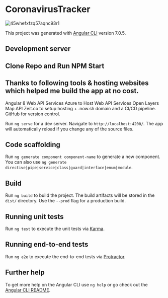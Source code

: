 # CoronavirusTracker

![45whefxfzq57aqnc93r1](https://res.cloudinary.com/practicaldev/image/fetch/s--mC367WFD--/c_imagga_scale,f_auto,fl_progressive,h_420,q_auto,w_1000/https://dev-to-uploads.s3.amazonaws.com/i/45whefxfzq57aqnc93r1.png)

This project was generated with [Angular CLI](https://github.com/angular/angular-cli) version 7.0.5.

## Development server

## Clone Repo and Run NPM Start

## Thanks to following tools & hosting websites which helped me build the app at no cost.

Angular 8
Web API Services
Azure to Host Web API Services
Open Layers Map API
Zeit.co to setup hosting + .now.sh domain and a CI/CD pipeline.
GitHub for version control.

Run `ng serve` for a dev server. Navigate to `http://localhost:4200/`. The app will automatically reload if you change any of the source files.

## Code scaffolding

Run `ng generate component component-name` to generate a new component. You can also use `ng generate directive|pipe|service|class|guard|interface|enum|module`.

## Build

Run `ng build` to build the project. The build artifacts will be stored in the `dist/` directory. Use the `--prod` flag for a production build.

## Running unit tests

Run `ng test` to execute the unit tests via [Karma](https://karma-runner.github.io).

## Running end-to-end tests

Run `ng e2e` to execute the end-to-end tests via [Protractor](http://www.protractortest.org/).

## Further help

To get more help on the Angular CLI use `ng help` or go check out the [Angular CLI README](https://github.com/angular/angular-cli/blob/master/README.md).
